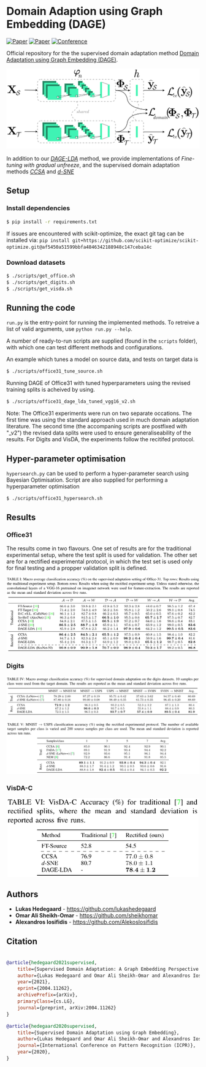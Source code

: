 # Domain Adaption using Graph Embedding (DAGE)
[![Paper](http://img.shields.io/badge/paper-arxiv.2004.11262-B31B1B.svg)](https://arxiv.org/abs/2004.11262)
[![Paper](http://img.shields.io/badge/paper-arxiv.2003.04063-B31B1B.svg)](https://arxiv.org/abs/2003.04063)
[![Conference](http://img.shields.io/badge/ICPR-2020-4b44ce.svg)](https://www.micc.unifi.it/icpr2020/)

Official repository for the the supervised domain adaptation method [Domain Adaptation using Graph Embedding (DAGE)](https://arxiv.org/abs/2003.04063).

<div align="center">
  <img width=600 src="figures/da-architecture.png"><br>
</div>

In addition to our [_DAGE-LDA_](https://arxiv.org/abs/2003.04063) method, we provide implementations of _Fine-tuning with gradual unfreeze_, and the supervised domain adaptation methods
[_CCSA_](https://arxiv.org/abs/1906.00684) and [_d-SNE_](http://openaccess.thecvf.com/content_CVPR_2019/papers/Xu_d-SNE_Domain_Adaptation_Using_Stochastic_Neighborhood_Embedding_CVPR_2019_paper.pdf)

## Setup

### Install dependencies
```bash
$ pip install -r requirements.txt
```

If issues are encountered with scikit-optimize, the exact git tag can be installed via: 
`pip install git+https://github.com/scikit-optimize/scikit-optimize.git@af5450a51599bbfa4846342188948c147ceba14c`


### Download datasets
```bash
$ ./scripts/get_office.sh
$ ./scripts/get_digits.sh
$ ./scripts/get_visda.sh
```


## Running the code
```run.py``` is the entry-point for running the implemented methods. 
To retreive a list of valid arguments, use ```python run.py --help```.

A number of ready-to-run scripts are supplied (found in the `scripts` folder), with which one can test different methods and configurations.

An example which tunes a model on source data, and tests on target data is
```bash
$ ./scripts/office31_tune_source.sh
```
Running DAGE of Office31 with tuned hyperparameters using the revised training splits is acheived by using.
```bash
$ ./scripts/office31_dage_lda_tuned_vgg16_v2.sh
```

Note: The Office31 experiments were run on two separate occations. The first time was using the standard approach used in much domain adaptation literature. The second time (the accompaning scripts are postfixed with "_v2") the revised data splits were used to ensure generaliseability of the results. For Digits and VisDA, the experiments follow the recitifed protocol.


## Hyper-parameter optimisation
`hypersearch.py` can be used to perform a hyper-parameter search using Bayesian Optimisation.
Script are also supplied for performing a hyperparameter optimisation
```bash
$ ./scripts/office31_hypersearch.sh
```


## Results

### Office31
The results come in two flavours. One set of results are for the traditional experimental setup, where the test split is used for validation. The other set are for a rectified experimental protocol, in which the test set is used only for final testing and a propper validation split is defined.

<div align="center">
  <img src="figures/office_results.png"><br>
</div>

### Digits
<div align="center">
  <img src="figures/digits_results_1.png"><br>
  
  <img src="figures/digits_results_2.png"><br>
</div>

### VisDA-C
<div align="center">
  <img src="figures/visda-results.png" width=500><br>
</div>



## Authors

* **Lukas Hedegaard** - https://github.com/lukashedegaard
* **Omar Ali Sheikh-Omar** -  https://github.com/sheikhomar
* **Alexandros Iosifidis** -  https://github.com/AlekosIosifidis

## Citation

```bibtex

@article{hedegaard2021supervised,
    title={Supervised Domain Adaptation: A Graph Embedding Perspective and a Rectified Experimental Protocol}, 
    author={Lukas Hedegaard and Omar Ali Sheikh-Omar and Alexandros Iosifidis},
    year={2021},
    eprint={2004.11262},
    archivePrefix={arXiv},
    primaryClass={cs.LG},
    journal={preprint, arXiv:2004.11262}
}
```

```bibtex
@article{hedegaard2020supervised,
    title={Supervised Domain Adaptation using Graph Embedding},
    author={Lukas Hedegaard and Omar Ali Sheikh-Omar and Alexandros Iosifidis},
    journal={International Conference on Pattern Recognition (ICPR)},
    year={2020},
}
```
